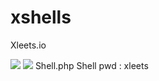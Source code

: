 # xshells
Xleets.io <br>

<img src="https://i.ibb.co/rtcQh5M/pwd-Screenshot-1.png">
<img src="https://i.ibb.co/r3NbHBC/Mailer-Screenshot-1.png">
Shell.php Shell pwd : xleets

